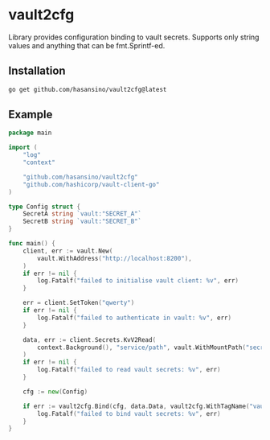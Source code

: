 # vault2cfg

Library provides configuration binding to vault secrets.
Supports only string values and anything that can be fmt.Sprintf-ed.

## Installation

```bash
go get github.com/hasansino/vault2cfg@latest
```

## Example

```go
package main

import (
	"log"
	"context"

	"github.com/hasansino/vault2cfg"
	"github.com/hashicorp/vault-client-go"
)

type Config struct {
	SecretA string `vault:"SECRET_A"`
	SecretB string `vault:"SECRET_B"`
}

func main() {
	client, err := vault.New(
		vault.WithAddress("http://localhost:8200"),
	)
	if err != nil {
		log.Fatalf("failed to initialise vault client: %v", err)
	}

	err = client.SetToken("qwerty")
	if err != nil {
		log.Fatalf("failed to authenticate in vault: %v", err)
	}

	data, err := client.Secrets.KvV2Read(
		context.Background(), "service/path", vault.WithMountPath("secret"),
	)
	if err != nil {
		log.Fatalf("failed to read vault secrets: %v", err)
	}

	cfg := new(Config)

	if err := vault2cfg.Bind(cfg, data.Data, vault2cfg.WithTagName("vault")); err != nil {
		log.Fatalf("failed to bind vault secrets: %v", err)
	}
}
```
